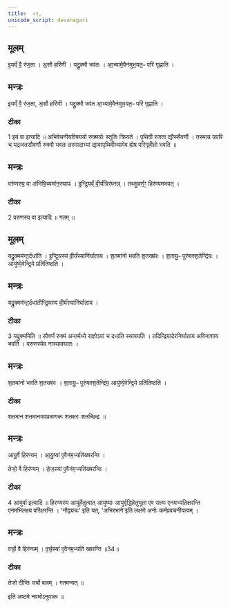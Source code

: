 ```yaml
---
title:  ०९,
unicode_script: devanagari
---
```


## मूलम्
इ॒यव्ँ वै॒ र॑ज॒ता ।
अ॒सौ हरि॑णी ।
यद्रु॒क्मौ भव॑तः ।
आ॒भ्यामे॒वैन॑मुभ॒यत॒ᳶ परि॑ गृह्णाति ।
## मन्त्रः
इ॒यव्ँ वै॒ र॑ज॒ता, अ॒सौ हरि॑णी ।
यद्रु॒क्मौ भव॑त आ॒भ्यामे॒वैन॑मुभ॒यत॒ᳶ परि॑ गृह्णाति ।
### टीका


1 इयं वा इत्यादि ॥ अभिषेचनीयविषययो रुक्मयोः स्तुतिः क्रियते । पृथिवी रजता द्यौस्सैवर्णी । तस्मान्न उपरि च यद्रजतसौवर्णौ रुक्मौ भवतः तस्मादाभ्यां द्यावापृथिवीभ्यामेव ह्येष परिगृहीतो भवति ॥

## मन्त्रः
वरु॑णस्य॒ वा अ॑भिषि॒च्यमा॑न॒स्यापः॑ ।
इ॒न्द्रि॒यव्ँ वी॒र्य॑न्निर॑घ्नन्न् ।
तथ्सु॒वर्ण॒ꣳ॒ हिर॑ण्यमभवत् ।
### टीका

2 वरुणस्य वा इत्यादि ॥ गतम् ॥
## मूलम्
यद्रु॒क्मम॑न्त॒र्दधा॑ति ।
इ॒न्द्रि॒यस्य॑ वी॒र्य॑स्यानि॑र्घाताय ।
श॒तमा॑नो भवति श॒तख्ष॑रः ।
श॒तायु॒ᳶ पुरु॑षश्श॒तेन्द्रि॑यः ।
आयु॑ष्ये॒वेन्द्रि॒ये प्रति॑तिष्ठति ।
## मन्त्रः
यद्रु॒क्मम॑न्त॒र्दधा॑तीन्द्रि॒यस्य॑ वी॒र्य॑स्यानि॑र्घाताय ।

### टीका

3 यद्रुक्ममिति ॥ सौवर्णं रुक्मं अन्तर्मध्ये राज्ञोऽपां च दधाति स्थापयति । तदिन्द्रियादेरनिर्घाताय अविनाशाय भवति । वरुणस्येव नास्यावघातः ।
## मन्त्रः
श॒तमा॑नो भवति श॒तख्ष॑रः ।
श॒तायु॒ᳶ पुरु॑षश्श॒तेन्द्रि॑य॒ आयु॑ष्ये॒वेन्द्रि॒ये प्रति॑तिष्ठति ।
### टीका

शतमान शतमानयवप्रमाणकः शतक्षरः शतच्छिद्रः ॥

## मन्त्रः
आयु॒र्वै हिर॑ण्यम् ।
आ॒यु॒ष्या॑ ए॒वैन॑म॒भ्यति॑ख्षरन्ति ।

तेजो॒ वै हिर॑ण्यम् ।
ते॒ज॒स्या॑ ए॒वैन॑म॒भ्यति॑ख्षरन्ति ।
### टीका

4 आयुर्वा इत्यादि ॥ हिरण्यस्य आयुर्हेतुत्वात् आयुष्याः आयुर्वृद्धिहेतुभूता एव सत्यः एनमभ्यतिक्षरन्ति एनमभिलक्ष्य परिक्षरन्ति । 'नौद्व्यचः' इति यत्, 'अभिरभागे'इति लक्षणे अनोः कर्मप्रवचनीयत्वम् ।
## मन्त्रः
वर्चो॒ वै हिर॑ण्यम् ।
व॒र्च॒स्या॑ ए॒वैन॑म॒भ्यति॑ ख्षरन्ति ॥34॥  
### टीका

तेजो दीप्तिः वर्चो बलम् । गतमन्यत् ॥


इति अष्टमे नवमोऽनुवाकः ॥  
